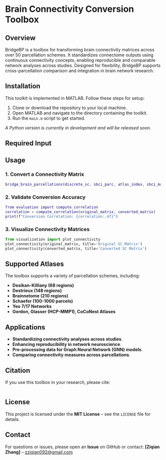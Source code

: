 # Brain Connectivity Conversion Toolbox

## Overview
BridgeBP is a toolbox for transforming brain connectivity matrices across over 50 parcellation schemes. It standardizes connectome outputs using continuous connectivity concepts, enabling reproducible and comparable network analyses across studies. Designed for flexibility, BridgeBP supports cross-parcellation comparison and integration in brain network research.

## Installation
This toolkit is implemented in MATLAB. Follow these steps for setup:

1. Clone or download the repository to your local machine.  
2. Open MATLAB and navigate to the directory containing the toolkit.  
3. Run the `main.m` script to get started.

*A Python version is currently in development and will be released soon.*

## Required Input

## Usage
### 1. Convert a Connectivity Matrix
```matlab
bridge_brain_parcellations(discrete_sc, sbci_parc, atlas_index, sbci_mapping, roi_exclusion_index, target_index);
```

### 2. Validate Conversion Accuracy
```matlab
from evaluation import compute_correlation
correlation = compute_correlation(original_matrix, converted_matrix)
print(f"Conversion Correlation: {correlation:.4f}")
```

### 3. Visualize Connectivity Matrices
```python
from visualization import plot_connectivity
plot_connectivity(original_matrix, title='Original SC Matrix')
plot_connectivity(converted_matrix, title='Converted SC Matrix')
```

## Supported Atlases
The toolbox supports a variety of parcellation schemes, including:
- **Desikan-Killiany (68 regions)**
- **Destrieux (148 regions)**
- **Brainnetome (210 regions)**
- **Schaefer (100-1000 parcels)**
- **Yeo 7/17 Networks**
- **Gordon, Glasser (HCP-MMP1), CoCoNest Atlases**

## Applications
- **Standardizing connectivity analyses across studies**.
- **Enhancing reproducibility in network neuroscience**.
- **Pre-processing data for Graph Neural Network (GNN) models**.
- **Comparing connectivity measures across parcellations**.

## Citation
If you use this toolbox in your research, please cite:

```
```

## License
This project is licensed under the **MIT License** – see the `LICENSE` file for details.

## Contact
For questions or issues, please open an **Issue** on GitHub or contact:
**[Ziqian Zhang]** – zziqian092@gmail.com
